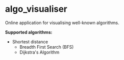 # algo_visualiser

Online application for visualising well-known algorithms.

**Supported algorithms:**
* Shortest distance
	* Breadth First Search (BFS)
	* Dijkstra's Algorithm
